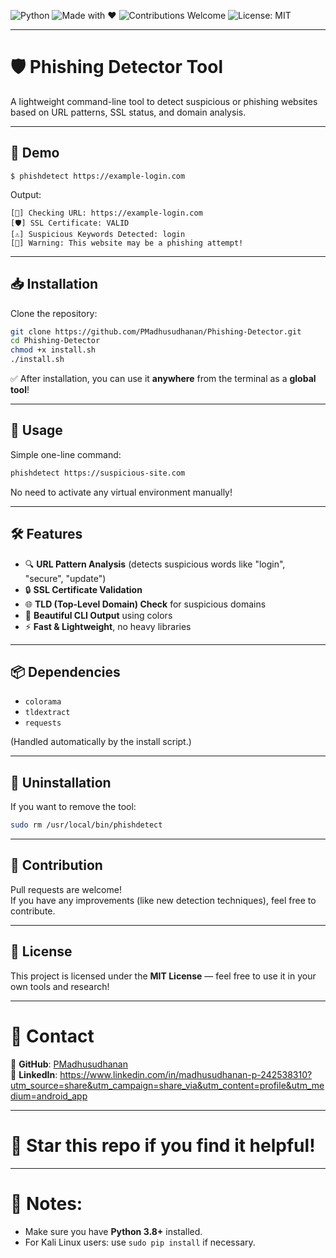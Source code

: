 ![Python](https://img.shields.io/badge/Python-3.x-blue)
![Made with ❤️](https://img.shields.io/badge/Made%20with-Love-red)
![Contributions Welcome](https://img.shields.io/badge/Contributions-Welcome-brightgreen)
![License: MIT](https://img.shields.io/badge/License-MIT-yellow.svg)

---

# 🛡️ Phishing Detector Tool

A lightweight command-line tool to detect suspicious or phishing websites based on URL patterns, SSL status, and domain analysis.

---

## 📸 Demo

```
$ phishdetect https://example-login.com
```

Output:

```
[🔵] Checking URL: https://example-login.com
[🛡️] SSL Certificate: VALID
[⚠️] Suspicious Keywords Detected: login
[🔴] Warning: This website may be a phishing attempt!
```

---

## 📥 Installation

Clone the repository:

```bash
git clone https://github.com/PMadhusudhanan/Phishing-Detector.git
cd Phishing-Detector
chmod +x install.sh
./install.sh
```

✅ After installation, you can use it **anywhere** from the terminal as a **global tool**!

---

## 🚀 Usage

Simple one-line command:

```bash
phishdetect https://suspicious-site.com
```

No need to activate any virtual environment manually!

---

## 🛠️ Features

- 🔍 **URL Pattern Analysis** (detects suspicious words like "login", "secure", "update")
- 🔒 **SSL Certificate Validation**
- 🌐 **TLD (Top-Level Domain) Check** for suspicious domains
- 🎨 **Beautiful CLI Output** using colors
- ⚡ **Fast & Lightweight**, no heavy libraries

---

## 📦 Dependencies

- `colorama`
- `tldextract`
- `requests`

(Handled automatically by the install script.)

---

## 🧹 Uninstallation

If you want to remove the tool:

```bash
sudo rm /usr/local/bin/phishdetect
```

---

## 🤝 Contribution

Pull requests are welcome!  
If you have any improvements (like new detection techniques), feel free to contribute.

---

## 📄 License

This project is licensed under the **MIT License** — feel free to use it in your own tools and research!

---

# 💬 Contact

🔹 **GitHub**: [PMadhusudhanan](https://github.com/PMadhusudhanan)  
🔹 **LinkedIn**: https://www.linkedin.com/in/madhusudhanan-p-242538310?utm_source=share&utm_campaign=share_via&utm_content=profile&utm_medium=android_app

---

# 🚀 Star this repo if you find it helpful!

---

# 📢 Notes:
- Make sure you have **Python 3.8+** installed.
- For Kali Linux users: use `sudo pip install` if necessary.
